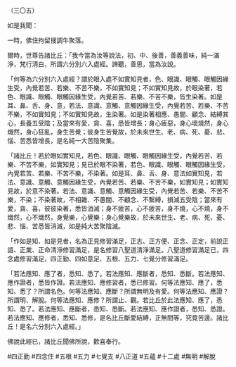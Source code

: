 （三〇五）

如是我聞：

一時，佛住拘留搜調牛聚落。

爾時，世尊告諸比丘：「我今當為汝等說法，初、中、後善，善義善味，純一滿淨，梵行清白，所謂六分別六入處經。諦聽，善思，當為汝說。

「何等為六分別六入處經？謂於眼入處不如實知見者，色、眼識、眼觸、眼觸因緣生受，內覺若苦、若樂、不苦不樂，不如實知見；不如實知見故，於眼染著，若色、眼識、眼觸、眼觸因緣生受，內覺若苦、若樂、不苦不樂，皆生染著。如是耳、鼻、舌、身、意，若法、意識、意觸、意觸因緣生受，內覺若苦、若樂、不苦不樂，不如實知見；不如實知見故，生染著。如是染著相應、愚闇、顧念、結縛其心，長養五受陰；及當來有愛，貪、喜，悉皆增長；身心疲惡，身心壞燒然，身心熾然，身心狂亂，身生苦覺；彼身生苦覺故，於未來世生、老、病、死、憂、悲、惱、苦悉皆增長，是名純一大苦陰聚集。

「諸比丘！若於眼如實知見，若色、眼識、眼觸、眼觸因緣生受，內覺若苦、若樂、不苦不樂，如實知見；見已於眼不染著，若色、眼識、眼觸、眼觸因緣生受，內覺若苦、若樂、不苦不樂，不染著。如是耳、鼻、舌、身、意法如實知見，若法、意識、意觸、意觸因緣生受，內覺若苦、若樂、不苦不樂，如實知見；如實知見故，於意不染著。若法、意識、意觸、意觸因緣生受，內覺若苦、若樂、不苦不樂，不染；不染著故，不相雜、不愚闇、不顧念、不繫縛，損減五受陰；當來有愛，貪、喜，彼彼染著，悉皆消滅；身不疲苦，心不疲苦，身不燒，心不燒，身不熾然，心不熾然，身覺樂，心覺樂；身心覺樂故，於未來世生、老、病、死、憂、悲、惱、苦悉皆消滅，如是純大苦聚陰滅。

「作如是知、如是見者，名為正見修習滿足，正志、正方便、正念、正定，前說正語、正業、正命清淨修習滿足，是名修習八聖道清淨滿足。八聖道修習滿足已，四念處修習滿足，四正勤、四如意足、五根、五力、七覺分修習滿足。

「若法應知、應了者，悉知、悉了。若法應知、應斷者，悉知、悉斷。若法應知、應作證者，悉皆作證。若法應知、應修習者，悉已修習。何等法應知、應了，悉知、悉了？所謂名色。何等法應知、應斷？所謂無明及有愛。何等法應知、應證？所謂明、解脫。何等法應知、應修？所謂止、觀。若比丘於此法應知、應了，悉知、悉了。若法應知、應斷者，悉知、悉斷。若法應知、應作證者，悉知、悉證。若法應知、應修者，悉知、悉修，是名比丘斷愛結縛，正無間等，究竟苦邊。諸比丘！是名六分別六入處經。」

佛說此經已，諸比丘聞佛所說，歡喜奉行。


#四正勤
#四念住
#五根
#五力
#七覺支
#八正道
#五蘊
#十二處
#無明
#解脫
